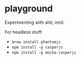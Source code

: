playground
==========

Experimenting with shit, innit.

For headless stuff:

- `brew install phantomjs`
- `npm install -g casperjs`
- `npm install -g mocha-casperjs`
